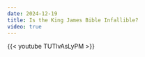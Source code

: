 ```yaml
---
date: 2024-12-19
title: Is the King James Bible Infallible?
video: true
---
```



{{< youtube TUTlvAsLyPM >}}
